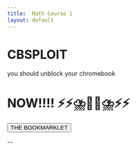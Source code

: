 ```yaml
---
title:  Math Course 1
layout: default
---
```



# CBSPLOIT

you should unblock your chromebook

# NOW!!!! ⚡⚡⛈️👨🏿⛈️⚡⚡

<button type="button" href="/assets/js/cbsploit.js" class="btn btn-dark">THE BOOKMARKLET</button>

<!-- count particles -->
<div class="count-particles">
  <span class="js-count-particles">--</span>
</div>
<!-- particles.js container -->
<div id="particles-js"></div>
<!-- scripts -->
<script src="../particles.js"></script>
<script src="js/app.js"></script
